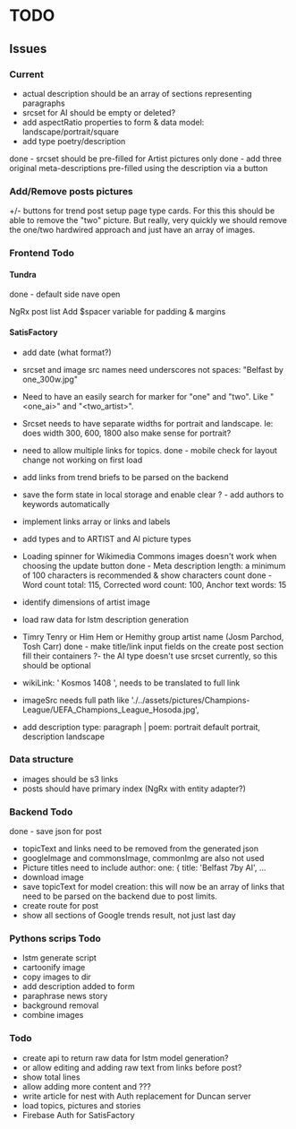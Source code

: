 # TODO

## Issues

### Current

- actual description should be an array of sections representing paragraphs
- srcset for AI should be empty or deleted?
- add aspectRatio properties to form & data model: landscape/portrait/square
- add type poetry/description

done - srcset should be pre-filled for Artist pictures only
done - add three original meta-descriptions pre-filled using the description via a button

### Add/Remove posts pictures

+/- buttons for trend post setup page type cards.
For this this should be able to remove the "two" picture.
But really, very quickly we should remove the one/two hardwired approach and just have an array of images.

### Frontend Todo

#### Tundra

done - default side nave open

NgRx post list
Add $spacer variable for padding & margins

#### SatisFactory

- add date (what format?)
- srcset and  image src names need underscores not spaces: "Belfast by one_300w.jpg"
- Need to have an easily search for marker for "one" and "two".  Like "<one_ai>" and "<two_artist>".
- Srcset needs to have separate widths for portrait and landscape.  Ie: does width 300, 600, 1800 also make sense for portrait?
- need to allow multiple links for topics.
done - mobile check for layout change not working on first load

- add links from trend briefs to be parsed on the backend
- save the form state in local storage and enable clear
? - add authors to keywords automatically
- implement links array or links and labels
- add types <none> and <mashup> to ARTIST and AI picture types
- Loading spinner for Wikimedia Commons images doesn't work when choosing the update button
done - Meta description length: a minimum of 100 characters is recommended & show characters count
done - Word count total: 115, Corrected word count: 100, Anchor text words: 15
- identify dimensions of artist image
- load raw data for lstm description generation
- Timry Tenry or Him Hem or Hemithy group artist name (Josm Parchod, Tosh Carr)
done - make title/link input fields on the create post section fill their containers
?- the AI type doesn't use srcset currently, so this should be optional
- wikiLink: ' Kosmos 1408 ', needs to be translated to full link
- imageSrc needs full path like './../assets/pictures/Champions-League/UEFA_Champions_League_Hosoda.jpg',
- add description type: paragraph | poem: portrait default portrait, description landscape 

### Data structure

- images should be s3 links
- posts should have primary index (NgRx with entity adapter?)

### Backend Todo

done - save json for post

- topicText and links need to be removed from the generated json
- googleImage and commonsImage, commonImg are also not used
- Picture titles need to include author: one: { title: 'Belfast 7by AI', ...
- download image
- save topicText for model creation: this will now be an array of links that need to be parsed on the backend due to post limits.
- create route for post
- show all sections of Google trends result, not just last day

### Pythons scrips Todo

- lstm generate script
- cartoonify image
- copy images to dir
- add description added to form
- paraphrase news story
- background removal
- combine images

### Todo

- create api to return raw data for lstm model generation?
- or allow editing and adding raw text from links before post?
- show total lines
- allow adding more content and ???
- write article for nest with Auth replacement for Duncan server
- load topics, pictures and stories
- Firebase Auth for SatisFactory
